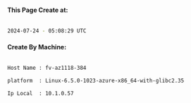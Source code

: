 
   
#### This Page Create at:

```bash

2024-07-24 - 05:08:29 UTC

```

#### Create By Machine:

```bash

Host Name : fv-az1118-384

platform  : Linux-6.5.0-1023-azure-x86_64-with-glibc2.35

Ip Local  : 10.1.0.57

```

